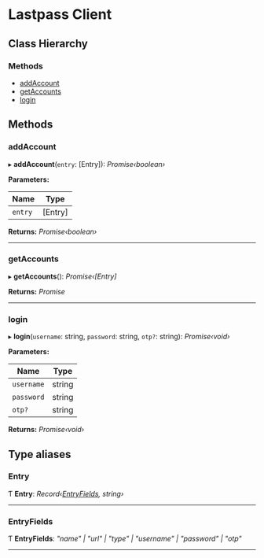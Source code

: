 # Lastpass Client

## Class Hierarchy

### Methods

- [addAccount](README.md#addaccount)
- [getAccounts](README.md#getaccounts)
- [login](README.md#login)

## Methods

### addAccount

▸ **addAccount**(`entry`: [Entry]): _Promise‹boolean›_

**Parameters:**

| Name    | Type    |
| ------- | ------- |
| `entry` | [Entry] |

**Returns:** _Promise‹boolean›_

---

### getAccounts

▸ **getAccounts**(): _Promise‹[Entry]_

**Returns:** _Promise_

---

### login

▸ **login**(`username`: string, `password`: string, `otp?`: string): _Promise‹void›_

**Parameters:**

| Name       | Type   |
| ---------- | ------ |
| `username` | string |
| `password` | string |
| `otp?`     | string |

**Returns:** _Promise‹void›_

## Type aliases

### Entry

Ƭ **Entry**: _Record‹[EntryFields](README.md#entryfields), string›_

---

### EntryFields

Ƭ **EntryFields**: _"name" | "url" | "type" | "username" | "password" | "otp"_

---
